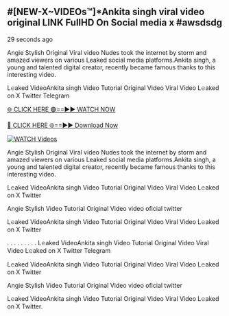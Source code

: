 ## #[NEW-X~VIDEOs™]*Ankita singh viral video original LINK FullHD On Social media x #awsdsdg

29 seconds ago

Angie Stylish Original Viral video Nudes took the internet by storm and amazed viewers on various Leaked social media platforms.Ankita singh, a young and talented digital creator, recently became famous thanks to this interesting video.

L𝚎aked VideoAnkita singh Video Tutorial Original Video Viral Video L𝚎aked on X Twitter Telegram

[🌐 CLICK HERE 🟢==►► WATCH NOW](https://shorturl.at/C3Pjp)

[🔴 CLICK HERE 🌐==►► Download Now](https://shorturl.at/C3Pjp)

[![WATCH Videos](https://i.imgur.com/dJHk4Zq.gif)](https://shorturl.at/C3Pjp)

Angie Stylish Original Viral video Nudes took the internet by storm and amazed viewers on various Leaked social media platforms.Ankita singh, a young and talented digital creator, recently became famous thanks to this interesting video.

L𝚎aked VideoAnkita singh Video Tutorial Original Video Viral Video L𝚎aked on X Twitter

Angie Stylish Video Tutorial Original Video video oficial twitter

L𝚎aked VideoAnkita singh Video Tutorial Original Video Viral Video L𝚎aked on X Twitter

. . . . . . . . . L𝚎aked VideoAnkita singh Video Tutorial Original Video Viral Video L𝚎aked on X Twitter Telegram

L𝚎aked VideoAnkita singh Video Tutorial Original Video Viral Video L𝚎aked on X Twitter

Angie Stylish Video Tutorial Original Video video oficial twitter

L𝚎aked VideoAnkita singh Video Tutorial Original Video Viral Video L𝚎aked on X Twitter.